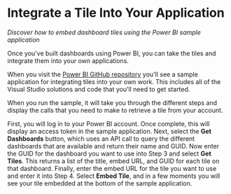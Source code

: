 <properties
   pageTitle="Integrate a Tile Into Your Application"
   description="See how to embed dashboard tiles using the Power BI sample application."
   services="powerbi"
   documentationCenter=""
   authors="davidiseminger"
   manager="mblythe"
   editor=""
   tags=""
   featuredVideoId="ttjGtYl4qJU"
   featuredVideoThumb=""
   courseDuration=""/>

<tags
   ms.service="powerbi"
   ms.devlang="NA"
   ms.topic="article"
   ms.tgt_pltfrm="NA"
   ms.workload="powerbi"
   ms.date="03/20/2016"
   ms.author="davidi"/>

# Integrate a Tile Into Your Application

*Discover how to embed dashboard tiles using the Power BI sample application*

Once you've built dashboards using Power BI, you can take the tiles and integrate them into your own applications.

When you visit the [Power BI GitHub repository](https://github.com/Microsoft/PowerBI-CSharp/tree/master/samples/webforms/embed-a-tile-into-an-app "Power BI Tile Integration Sample Application") you'll see a sample application for integrating tiles into your own work. This includes all of the Visual Studio solutions and code that you'll need to get started.

When you run the sample, it will take you through the different steps and display the calls that you need to make to retrieve a tile from your account.

First, you will log in to your Power BI account. Once complete, this will display an access token in the sample application. Next, select the **Get Dashboards** button, which uses an API call to query the different dashboards that are available and return their name and GUID. Now enter the GUID for the dashboard you want to use into Step 3 and select **Get Tiles**. This returns a list of the title, embed URL, and GUID for each tile on that dashboard. Finally, enter the embed URL for the tile you want to use and enter it into Step 4. Select **Embed Tile**, and in a few moments you will see your tile embedded at the bottom of the sample application.
